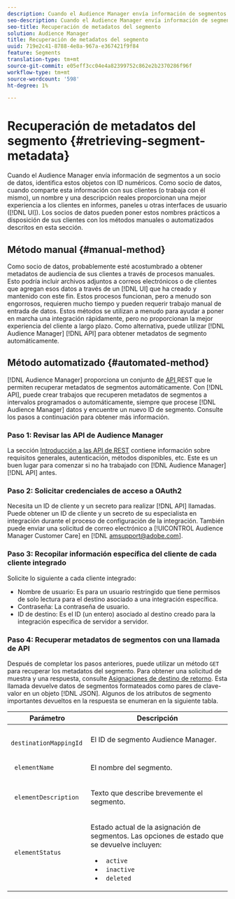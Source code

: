 ```yaml
---
description: Cuando el Audience Manager envía información de segmentos a un socio de datos, identifica estos objetos con ID numéricos. Como socio de datos, al compartir esta información con sus clientes (o trabajar con ellos mismos), un nombre y una descripción reales proporcionan una mejor experiencia a los clientes en informes, paneles u otras interfaces de usuario (IU). Los socios de datos pueden poner estos nombres prácticos a disposición de sus clientes con los métodos manuales o automatizados descritos en esta sección.
seo-description: Cuando el Audience Manager envía información de segmentos a un socio de datos, identifica estos objetos con ID numéricos. Como socio de datos, al compartir esta información con sus clientes (o trabajar con ellos mismos), un nombre y una descripción reales proporcionan una mejor experiencia a los clientes en informes, paneles u otras interfaces de usuario (IU). Los socios de datos pueden poner estos nombres prácticos a disposición de sus clientes con los métodos manuales o automatizados descritos en esta sección.
seo-title: Recuperación de metadatos del segmento
solution: Audience Manager
title: Recuperación de metadatos del segmento
uuid: 719e2c41-8788-4e8a-967a-e367421f9f84
feature: Segments
translation-type: tm+mt
source-git-commit: e05eff3cc04e4a82399752c862e2b2370286f96f
workflow-type: tm+mt
source-wordcount: '598'
ht-degree: 1%

---
```



# Recuperación de metadatos del segmento {#retrieving-segment-metadata}

Cuando el Audience Manager envía información de segmentos a un socio de datos, identifica estos objetos con ID numéricos. Como socio de datos, cuando comparte esta información con sus clientes (o trabaja con él mismo), un nombre y una descripción reales proporcionan una mejor experiencia a los clientes en informes, paneles u otras interfaces de usuario ([!DNL UI]). Los socios de datos pueden poner estos nombres prácticos a disposición de sus clientes con los métodos manuales o automatizados descritos en esta sección.

## Método manual {#manual-method}

Como socio de datos, probablemente esté acostumbrado a obtener metadatos de audiencia de sus clientes a través de procesos manuales. Esto podría incluir archivos adjuntos a correos electrónicos o de clientes que agregan esos datos a través de un [!DNL UI] que ha creado y mantenido con este fin. Estos procesos funcionan, pero a menudo son engorrosos, requieren mucho tiempo y pueden requerir trabajo manual de entrada de datos. Estos métodos se utilizan a menudo para ayudar a poner en marcha una integración rápidamente, pero no proporcionan la mejor experiencia del cliente a largo plazo. Como alternativa, puede utilizar [!DNL Audience Manager] [!DNL API] para obtener metadatos de segmento automáticamente.

## Método automatizado {#automated-method}

[!DNL Audience Manager] proporciona un conjunto de  [API ](../../api/rest-api-main/rest-api-main.md) REST que le permiten recuperar metadatos de segmentos automáticamente. Con [!DNL API], puede crear trabajos que recuperen metadatos de segmentos a intervalos programados o automáticamente, siempre que procese [!DNL Audience Manager] datos y encuentre un nuevo ID de segmento. Consulte los pasos a continuación para obtener más información.

### Paso 1: Revisar las API de Audience Manager

La sección [Introducción a las API de REST](../../api/rest-api-main/aam-api-getting-started.md) contiene información sobre requisitos generales, autenticación, métodos disponibles, etc. Este es un buen lugar para comenzar si no ha trabajado con [!DNL Audience Manager] [!DNL API] antes.

### Paso 2: Solicitar credenciales de acceso a OAuth2

Necesita un ID de cliente y un secreto para realizar [!DNL API] llamadas. Puede obtener un ID de cliente y un secreto de su especialista en integración durante el proceso de configuración de la integración. También puede enviar una solicitud de correo electrónico a [!UICONTROL Audience Manager Customer Care] en [!DNL amsupport@adobe.com].

### Paso 3: Recopilar información específica del cliente de cada cliente integrado

Solicite lo siguiente a cada cliente integrado:

* Nombre de usuario: Es para un usuario restringido que tiene permisos de solo lectura para el destino asociado a una integración específica.
* Contraseña: La contraseña de usuario.
* ID de destino: Es el ID (un entero) asociado al destino creado para la integración específica de servidor a servidor.

### Paso 4: Recuperar metadatos de segmentos con una llamada de API

Después de completar los pasos anteriores, puede utilizar un método `GET` para recuperar los metadatos del segmento. Para obtener una solicitud de muestra y una respuesta, consulte [Asignaciones de destino de retorno](../../api/rest-api-main/aam-api-destinations/aam-api-retrieve-destinations.md#return-dest-mappings). Esta llamada devuelve datos de segmentos formateados como pares de clave-valor en un objeto [!DNL JSON]. Algunos de los atributos de segmento importantes devueltos en la respuesta se enumeran en la siguiente tabla.

<table id="table_446384AE9A36408A9C570CB7DB72C3D6"> 
 <thead> 
  <tr> 
   <th colname="col1" class="entry"> Parámetro </th> 
   <th colname="col2" class="entry"> Descripción </th> 
  </tr> 
 </thead>
 <tbody> 
  <tr> 
   <td colname="col1"> <p> <code> destinationMappingId</code> </p> </td> 
   <td colname="col2"> <p>El ID de segmento <span class="keyword"> Audience Manager</span>. </p> </td> 
  </tr> 
  <tr> 
   <td colname="col1"> <p> <code> elementName</code> </p> </td> 
   <td colname="col2"> <p>El nombre del segmento. </p> </td> 
  </tr> 
  <tr> 
   <td colname="col1"> <p> <code> elementDescription</code> </p> </td> 
   <td colname="col2"> <p>Texto que describe brevemente el segmento. </p> </td> 
  </tr> 
  <tr> 
   <td colname="col1"> <p> <code> elementStatus</code> </p> </td> 
   <td colname="col2"> <p>Estado actual de la asignación de segmentos. Las opciones de estado que se devuelve incluyen: </p> 
    <ul id="ul_BA3A1F5A773D4ECD9A1A3A1118BDDA8A"> 
     <li id="li_A12B858BD0AD4F35BCD50A4D113D86FF"> <code> active</code> </li> 
     <li id="li_98C04A861C2D4364B5FBD24498E8E9C5"> <code> inactive</code> </li> 
     <li id="li_1913A10948894FF3B507C0A3FE775CC1"> <code> deleted</code> </li> 
    </ul> </td> 
  </tr> 
 </tbody> 
</table>